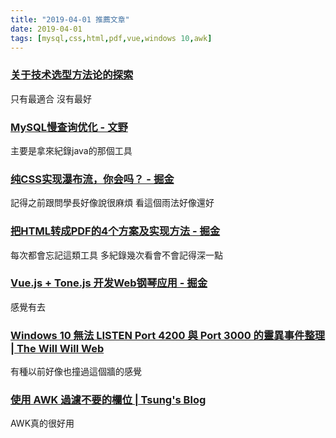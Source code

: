 ```yaml
---
title: "2019-04-01 推薦文章"
date: 2019-04-01
tags: [mysql,css,html,pdf,vue,windows 10,awk]
---
```


### [关于技术选型方法论的探索](https://mp.weixin.qq.com/s/Z7jK8XnKnoY-FiP4inGjsA)
只有最適合 沒有最好

###  [MySQL慢查询优化 - 文野](https://zhangcolin.github.io/2019/03/30/slow-optimization/?hmsr=toutiao.io&utm_medium=toutiao.io&utm_source=toutiao.io)
主要是拿來紀錄java的那個工具

### [纯CSS实现瀑布流，你会吗？ - 掘金](https://juejin.im/post/5ca2014de51d4553c23e21f6)
記得之前跟問學長好像說很麻煩
看這個雨法好像還好

### [把HTML转成PDF的4个方案及实现方法 - 掘金](https://juejin.im/post/5ca1dc0251882543d569e075)
每次都會忘記這類工具
多紀錄幾次看會不會記得深一點


### [Vue.js + Tone.js 开发Web钢琴应用 - 掘金](https://juejin.im/post/5ca1d2f1e51d4509ea3d0518)
感覺有去

### [Windows 10 無法 LISTEN Port 4200 與 Port 3000 的靈異事件整理 | The Will Will Web](https://blog.miniasp.com/post/2019/03/31/Ports-blocked-by-Windows-10-for-unknown-reason)
有種以前好像也撞過這個牆的感覺


### [使用 AWK 過濾不要的欄位 | Tsung's Blog](https://blog.longwin.com.tw/2019/04/linux-awk-filter-column-2019/)
AWK真的很好用